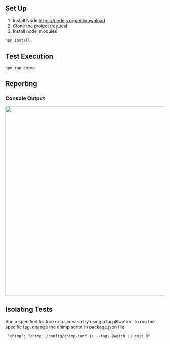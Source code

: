 ## Set Up
1. Install Node https://nodejs.org/en/download 
2. Clone the project tray_test
3. Install node_modules 
```js
npm install
```
## Test Execution 
```js
npm run chimp
```
## Reporting
### Console Output
<img src="https://user-images.githubusercontent.com/44295780/47228133-64028800-d3bc-11e8-9b7f-8deb25b9002a.png" width="600">

## Isolating Tests
Run a specified feature or a scenario by using a tag @watch. 
To run the specific tag, change the chimp script in package.json file
```
 "chimp": "chimp ./config/chimp-conf.js --tags @watch || exit 0"
 ```
